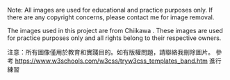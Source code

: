 Note: All images are used for educational and practice purposes only. If there are any copyright concerns, please contact me for image removal.

The images used in this project are from Chiikawa . These images are used for practice purposes only and all rights belong to their respective owners.

注意：所有圖像僅用於教育和實踐目的。如有版權問題，請聯絡我刪除圖片。
參考 https://www.w3schools.com/w3css/tryw3css_templates_band.htm 進行練習
